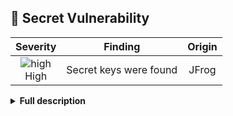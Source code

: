 
## 🤫 Secret Vulnerability
<div align='center'>

| Severity                | Finding                  | Origin                  |
| :---------------------: | :-----------------------------------: | :---------------------: |
| ![high](https://raw.githubusercontent.com/jfrog/frogbot/master/resources/v2/applicableHighSeverity.png)<br>    High | Secret keys were found | JFrog |

</div>


<details><summary><b>Full description</b></summary>

### Vulnerability Details
|                 |                   |
| --------------------- | :-----------------------------------: |
| **CWE:** | CWE-798<br>CWE-799 |
| **Abbreviation:** | rule-id |

Scanner Description....

<br></details>